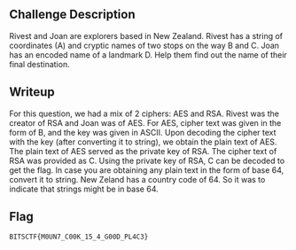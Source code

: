 ## Challenge Description

Rivest and Joan are explorers based in New Zealand. Rivest has a string of coordinates (A) and cryptic names of two stops on the way B and C. Joan has an encoded name of a landmark D. Help them find out the name of their final destination. 

## Writeup
For this question, we had a mix of 2 ciphers: AES and RSA. Rivest was the creator of RSA and Joan was of AES. 
For AES, cipher text was given in the form of B, and the key was given in ASCII. Upon decoding the cipher text with the key (after converting it to string), we obtain the plain text of AES. The plain text of AES served as the private key of  RSA. The cipher text of RSA was provided as C. Using the private key of RSA, C can be decoded to get the flag.
In case you are obtaining any plain text in the form of base 64, convert it to string. 
New Zeland has a country code of 64. So it was to indicate that strings might be in base 64.

## Flag

```
BITSCTF{M0UN7_C00K_15_4_G00D_PL4C3}
```
